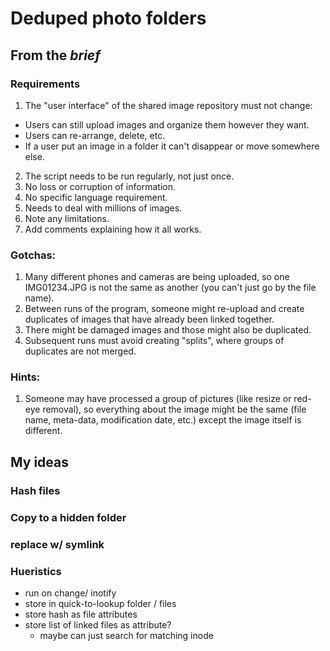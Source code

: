 # Deduped photo folders


## From the *brief*


### Requirements
1. The "user interface" of the shared image repository must not change:
  - Users can still upload images and organize them however they want.
  - Users can re-arrange, delete, etc.
  - If a user put an image in a folder it can't disappear or move somewhere else.
2. The script needs to be run regularly, not just once.
3. No loss or corruption of information.
4. No specific language requirement.
5. Needs to deal with millions of images.
6. Note any limitations.
7. Add comments explaining how it all works.
### Gotchas:

1. Many different phones and cameras are being uploaded, so one IMG01234.JPG is not
the same as another (you can't just go by the file name).
2. Between runs of the program, someone might re-upload and create duplicates of
images that have already been linked together.
3. There might be damaged images and those might also be duplicated.
4. Subsequent runs must avoid creating "splits", where groups of duplicates are not
merged.

### Hints:
1. Someone may have processed a group of pictures (like resize or red-eye removal), so
everything about the image might be the same (file name, meta-data, modification
date, etc.) except the image itself is different.

## My ideas

### Hash files


### Copy to a hidden folder

### replace w/ symlink






### Hueristics
- run on change/ inotify
- store in quick-to-lookup folder / files
- store hash as file attributes
- store list of linked files as attribute?
  - maybe can just search for matching inode